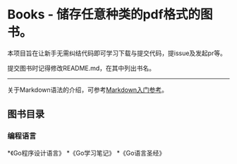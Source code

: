 # Books - 储存任意种类的pdf格式的图书。
本项目旨在让新手无需纠结代码即可学习下载与提交代码，提issue及发起pr等。


提交图书时记得修改README.md，在其中列出书名。
***
关于Markdown语法的介绍，可参考[Markdown入门参考](https://www.bookstack.cn/read/Learning-Markdown/README.md)。

## 图书目录

### 编程语言
*《Go程序设计语言》
*《Go学习笔记》
*《Go语言圣经》
